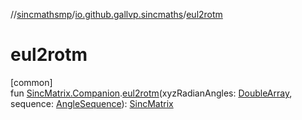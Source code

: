 //[sincmathsmp](../../index.md)/[io.github.gallvp.sincmaths](index.md)/[eul2rotm](eul2rotm.md)

# eul2rotm

[common]\
fun [SincMatrix.Companion](-sinc-matrix/-companion/index.md).[eul2rotm](eul2rotm.md)(xyzRadianAngles: [DoubleArray](https://kotlinlang.org/api/latest/jvm/stdlib/kotlin/-double-array/index.html), sequence: [AngleSequence](-angle-sequence/index.md)): [SincMatrix](-sinc-matrix/index.md)
